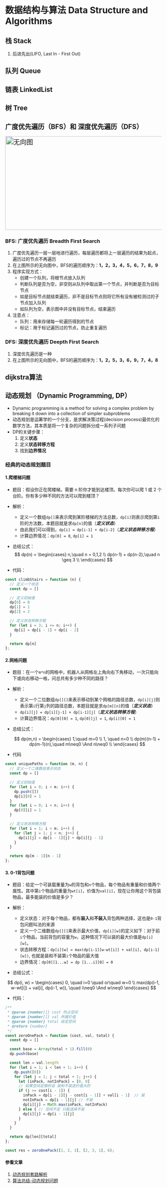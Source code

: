 # 数据结构与算法 Data Structure and Algorithms

## 栈 Stack

1. 后进先出(LIFO, Last In - First Out)

## 队列 Queue

## 链表 LinkedList

## 树 Tree

## 广度优先遍历（BFS）和 深度优先遍历（DFS）

<img src="../images/BFS和DFS.png" width="400" height="200" alt="无向图" style="zoom:150%;" />

### BFS: 广度优先遍历 Breadth First Search

1. 广度优先遍历一层一层地进行遍历，每层遍历都将上一层遍历的结果为起点，遍历过的节点不再遍历
2. 在上图所示的无向图中，BFS的遍历顺序为：**1，2，3，4，5，6，7，8，9**
3. 程序实现方式：
    - 创建一个队列，将根节点放入队列
    - 判断队列是否为空，非空则从队列中取出第一个节点，并判断是否为目标节点
    - 如是目标节点就结束遍历，非不是目标节点则将它所有没有被检测过的子节点加入队列
    - 如队列为空，表示图中并没有目标节点，结束遍历
4. 注意点：
   - 队列：用来存储每一轮遍历得到的节点
   - 标记：用于标记遍历过的节点，防止重复遍历

### DFS: 深度优先遍历 Deepth First Search

1. 深度优先遍历是一种
2. 在上图所示的无向图中，BFS的遍历顺序为：**1，2，5，3，6，9，7，4，8**

## dijkstra算法

## 动态规划 （Dynamic Programming, DP）

- Dynamic programming is a method for solving a complex problem by breaking it down into a collection of simpler subproblems
- 动态规划是运筹学的一个分支，是求解决策过程(decision process)最优化的数学方法，其本质是将一个复杂的问题拆分成一系列子问题
- DP的关键步骤：
  1. 定义**状态**
  2. 定义**状态转移方程**
  3. 找到**边界情况**

### 经典的动态规划题目

#### 1.爬楼梯问题

- 题目：假设你正在爬楼梯。需要 n 阶你才能到达楼顶。每次你可以爬 1 或 2 个台阶。你有多少种不同的方法可以爬到楼顶？

- 解析：
  - 定义一个数组`dp[]`来表示爬到某阶楼梯的方法总数，`dp[i]`则表示爬到第`i`阶的方法数，本题目就是求`dp[n]`的值（***定义状态***）
  - 由此我们可以得到，`dp[i] = dp[i-1] + dp[i-2]`（***定义状态转移方程***）
  - 计算边界情况：`dp[0] = 0`, `dp[1] = 1`

- 总结公式：
  $$
  dp(n) = \begin{cases}
  n,\quad n = 0,1,2 \\
  dp(n-1) + dp(n-2),\quad n \geq 3 \\
  \end{cases}
  $$

- 代码：

```JavaScript
const climbStairs = function (n) {
  // 定义一个状态
  const dp = []

  // 定义初始值
  dp[0] = 0
  dp[1] = 1
  dp[2] = 2

  // 定义状态转移方程
  for (let i = 3; i <= n; i++) {
    dp[i] = dp[i - 1] + dp[i - 2]
  }

  return dp[n]
};
  ```

#### 2.网格问题

- 题目：在一个`m*n`的网格中，机器人从网格左上角向右下角移动，一次只能向下或向右移动一格，问总共有多少种不同的路径？
  
- 解析：
  - 定义一个二位数组`dp[][]`来表示移动到某个网格的路径总数，`dp[i][j]`则表示第`i`行第`j`列的路径总数，本题目就是求`dp[m][n]`的值（***定义状态***）
  - `dp[i][j] = dp[i][j-1] + dp[i-1][j]`（***定义状态转移方程***）
  - 计算边界情况：`dp[0][0] = 1`, `dp[0][j] = 1`, `dp[i][0] = 1`

- 总结公式：

  $$
  dp(m,n) = \begin{cases}
  1,\quad m=0 \\
  1, \quad n=0 \\
  dp(m)(n-1) + dp(m-1)(n),\quad m\neq0 \And n\neq0 \\
  \end{cases}
  $$

- 代码

```JavaScript
const uniquePaths = function (m, n) {
  // 定义一个二维数组表示状态
  const dp = []

  // 定义初始值
  for (let i = 0; i < m; i++) {
    dp.push([])
    dp[i][0] = 1
  }
  for (let i = 0; i < n; i++) {
    dp[0][i] = 1
  }

  // 定义状态转移方程
  for (let i = 1; i < m; i++) {
    for (let j = 1; j < n; j++) {
      dp[i][j] = dp[i - 1][j] + dp[i][j - 1]
    }
  }

  return dp[m - 1][n - 1]
};
```

#### 3. 0-1背包问题

- 题目：给定一个可装载重量为`w`的背包和`n`个物品，每个物品有重量和价值两个属性。其中第`i`个物品的重量为`wt[i]`，价值为`val[i]`，现在让你用这个背包装物品，最多能装的价值是多少？

- 解析：
  - 定义状态：对于每个物品，都有**装入**和**不装入**背包两种选择，这也是`0-1`背包问题叫法的来源
  - 定义一个二维数组`dp[][]`来表示最大价值，`dp[i][w]`的定义如下：对于前`i`个物品，当前背包的容量为`w`，这种情况下可以装的最大价值是`dp[i][w]`。
  - 状态转移方程：`dp[i][w] = max(dp[i-1][w-wt[i]] + val[i], dp[i-1][w])`, 也就是装和不装第`i`个物品的最大值
  - 边界情况：`dp[0][1...w] = dp [1...i][0] = 0`

- 总结公式：

$$
dp(i, w) = \begin{cases}
0, \quad i=0 \quad or\quad w=0 \\
max(dp(i-1, w-wt[i]) + val[i], dp(i-1, w)), \quad i\neq0 \And w\neq0
\end{cases}
$$

- 代码：

```JavaScript
/**
 * @param {number[]} cost 所占空间
 * @param {number[]} val 所属价值
 * @param {number} total 给定空间
 * @return {number}
 */
const zeroOnePack = function (cost, val, total) {
  const dp = []

  const base = Array(total + 1).fill(0)
  dp.push(base)

  const len = val.length
  for (let i = 1; i < len + 1; i++) {
    dp.push([0])
    for (let j = 1; j < total + 1; j++) {
      let [inPack, notInPack] = [0, 0]
      // 如果空间足够的话 装和不装选价值大的
      if (j >= cost[i - 1]) {
        inPack = dp[i - 1][j - cost[i - 1]] + val[i - 1]  // 装
        notInPack = dp[i - 1][j] // 不装
        dp[i][j] = Math.max(inPack, notInPack)
      } else { // 空间不足 只能选择不装
        dp[i][j] = dp[i - 1][j]
      }
    }
  }

  return dp[len][total]
};

const res = zeroOnePack([1, 2, 3], [2, 3, 1], 6);

```

#### 参看文章

1. [动态规划套路解析](https://zhuanlan.zhihu.com/p/91582909)
2. [算法总结-动态规划问题](https://labuladong.gitbook.io/algo/dong-tai-gui-hua-xi-lie)
